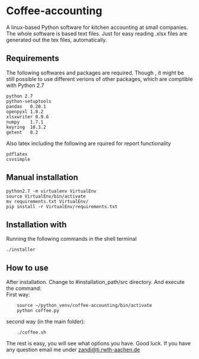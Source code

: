 # Coffee-accounting
A linux-based Python software for kitchen accounting at small companies.
The whole software is based text files. Just for easy reading .xlsx files are generated out the tex files, automatically.

## Requirements
The following softwares and packages are required. Though , it might be still possible to use different verions of other packages, which are comptible with Python 2.7

    python 2.7
    python-setuptools
    pandas   0.20.1
    openpyxl 1.8.2
    xlsxwriter 0.9.6
    numpy    1.7.1
    keyring  10.3.2
    getent   0.2
 
Also latex including the following are rquired for report functionality

    pdflatex
    csvsimple
    
## Manual installation

    python2.7 -m virtualenv VirtualEnv
    source VirtualEnv/bin/activate
    mv requirements.txt VirtualEnv/
    pip install -r VirtualEnv/requirements.txt   
    
    
## Installation with 
Running the following commands in the shell terminal
    
    ./installer
    
## How to use
After installation. Change to #installation_path/src directory. And execute the command:    
    First way: 
    
        source ~/python_venv/coffee-accounting/bin/activate
        python coffee.py
        
   second way (in the main folder):
   
        ./coffee.sh

The rest is easy, you will see what options you have. Good luck. If you have any question email me under zandi@ti.rwth-aachen.de
    
